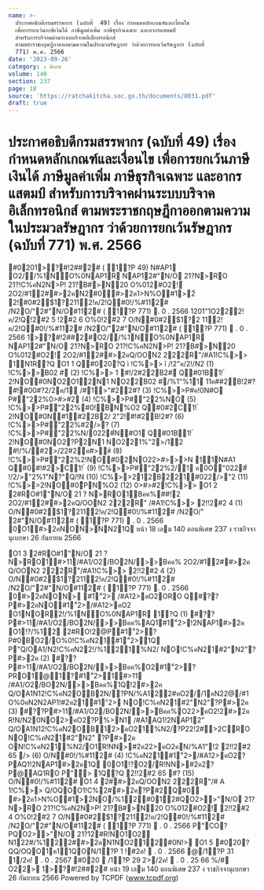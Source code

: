 ```yaml
---
name: >-
  ประกาศอธิบดีกรมสรรพากร (ฉบับที่  49) เรื่อง กำหนดหลักเกณฑ์และเงื่อนไข
  เพื่อการยกเว้นภาษีเงินได้ ภาษีมูลค่าเพิ่ม ภาษีธุรกิจเฉพาะ และอากรแสตมป์
  สำหรับการบริจาคผ่านระบบบริจาคอิเล็กทรอนิกส์ 
  ตามพระราชกฤษฎีกาออกตามความในประมวลรัษฎากร ว่าด้วยการยกเว้นรัษฎากร (ฉบับที่
  771) พ.ศ. 2566
date: '2023-09-26'
category: ง พิเศษ
volume: 140
section: 237
page: 18
source: 'https://ratchakitcha.soc.go.th/documents/8031.pdf'
draft: true
---
```


# ประกาศอธิบดีกรมสรรพากร (ฉบับที่  49) เรื่อง กำหนดหลักเกณฑ์และเงื่อนไข เพื่อการยกเว้นภาษีเงินได้ ภาษีมูลค่าเพิ่ม ภาษีธุรกิจเฉพาะ และอากรแสตมป์ สำหรับการบริจาคผ่านระบบบริจาคอิเล็กทรอนิกส์  ตามพระราชกฤษฎีกาออกตามความในประมวลรัษฎากร ว่าด้วยการยกเว้นรัษฎากร (ฉบับที่ 771) พ.ศ. 2566

#0201>?#!2##2# ( 1?P 49) N#AP1 O2//%1N์O%0NAP1R NAP12#"N/O 21?N>RO 21?!C%คN2N>P! 21?B#>N20 O%012#O2!์ 2O2/#12##>2คN2#0#>2ค1>N%O#1>2์ 2!#0#2$1?2112!ค/2!Q#0!/%#112# /N2O/"2#"N/O#112# ( 1?P 771)  . 0 . 2566 1201"1O222!ค/2!Q!2#2 5 !2#2 6 O%0!2#2 7 O/N#0#2$1?2 112!ค/2!Q#0!/%#112# /N2O/"2#"N/O#112# ( 1?P 771)  . 0 . 2566 1>?#!2##2#O2//%1N์O%0NAP1R NAP12#"N/O 21?N>RO 21?!C%คN2N>P! 21?B#>N20 O%012#O2!์ 2O2/#12##>2คQ/OON2 222R"/#A1!C%>> 1N1R?Q O1 1 Q#020?Q ì !C%>> î /!2"ค/2!/N2 (1) !C%>>B02 #์ (2) !C%>> 1 #!/2#22B2#์ Q#01B1! ์ 2!NO#0NO2O12N1 NO2้2B02 #/%1"%11์ 11ค##2B!2#? #!#00#?2/2ค/1 /#1>"#22#? (3) !C%>>P#ค!0N#O P#"22%0>#>#2 (4) !C%>>P#"22%NO (5) !C%>>P#"22%#0!BN%O2 Q#0#2C1! ์ 2!NO#0N#1#22B2/ 2"2!#!#2B!2#? (6) !C%>>P#"22%#2/>? (7) !C%>>P#"22%N/022#์N#O1 Q#01B1! ์ 2!NO#0NO2?P2N1 NO2้21%"2>/12 #!/%/#2>/22#2ค#>#์ (8) !C%>>P#"22%2!NO#02NO22>#>>>N 11N#A1 Q#0#!#2>C1! ์ (9) !C%>>P#"22%2/1 ค0O"022#์ !/2/>"2%1"N?"Q/!N (10) !C%>>212B221#022/>"2 (11) !C%>>2!NO#0ิPN%O2 (12) 0>#>#2!C%>> O1 2 2#RO#1"N/O 21 ? N>RO1Bคค%##!2 2O2/#12##>2คQ/OON2 222R" /#A1!C%>> 2!!2#2 4 (1) O/N#0#2$1?2112!ค/2!Q#0!/%#112# /N2O/" 2#"N/O#112# ( 1?P 771)  . 0 . 2566 0O1#>2คNON>NN21Q หน้า 18 เลม 140 ตอนพิเศษ 237 ง ราชกิจจานุเบกษา 26 กันยายน 2566

O1 3 2#RO#1"N/O 21 ? N>RO1#>11/#A1/O2/BO2N/>>Bคค% 2O2/#12##>2ค Q/OON2 222R"/#A1!C%>> 2!!2#2 4 (2) O/N#0#2$1?2112!ค/2!Q#0!/%#112# /N2O/"2#"N/O#112# ( 1?P 771)  . 0 . 2566 0#>2คNON> #1"์2> /#A12>คO2ORO Q#??P#>2คNO#1"์2>/#A12>คO2 O1NOR2!/%1N์O%0NAP1R 1?Q (1) #??P#>11/#A1/O2/BO2N/>>Bคค%AQ1#1"์2>!2NAP1#>2ค O1!?/%12 2#RO!2@P#1"์2>?P#0BO2/O%0!C%คN21#1"์2>1Q P"Q/OA1/N2!C%คN22!/%121%N2/ NO!C%คN21#2"N2"?P#>2ค (2) #??P#>11/#A1/O2/BO2N/>>Bคค%O2#1"์2>?PRO1@1?#1"์2>1#>11 /#A1/O2/BO2N/>>Bคค%1Q!2#>2ค Q/OA1N12!C%คN2OB2N/?PN/%A122#คO2//1คN22@/#1 O%0คN2N2AP1!#2ค21#1"์2> NO!C%คN21#2"N2"?P#>2ค (3) #??P#>11/#A1/O2/BO2N/>>Bคค%O22>คO2!2#>2ค R!N/N20NO2>คO2?P%>N1 /#A1AQ1!2NAP12" Q/OA1N12!C%คN2OB12>คO21%N2/?P22!2#>2C์RO NO!C%คN21#2"N2" ?P#>2ค ON!C%คN21%N2/O1R!NN>#2ค22>คO2คN/%A1"!2 2!!2#2 65 /> (6) O/N#0!/%#112# (4) !C%คN21#1"์2>/#A12>คO2?PAQ1!2NAP1#>2ค1Q 0O1!?O2/R!NN>#2ค2?P@AQ1RO P"> 1Q?Q 2!!2#2 65 #? (15) O/N#0!/%#112# O1 4 2##>2คQ/OON2 222R"/# A 1!C%>> Q/OQOO1!C%2##>2ค?P#2Q#0 #>2ค1>N%O#1>2์NO/%12#012#QO2>>"N/O 21?N>RO 21?!C%คN2N>P! 21?B#>N20 O%012#O2!์ 2!!2#2 4 O%0!2#2 7 O/N#0#2$1?2112!ค/2!Q#0!/%#112# /N2O/"2#"N/O#112# ( 1?P 771)  . 0 . 2566 P"CO?PQO2>>"N/O 21?12#R!NO1O2 N122#/%122##>2คN1NO212#0N!> O1 5 #020?QQ/OQO1ค11QON/1?P 1 !#2ค!  . 0 . 2566 @/1?P 31 1/2ค!  . 0 . 2567 #020  /1?P 29 2>/2ค!  . 0 . 25 66 %/# O22> 1>?#!2##2# หน้า 19 เลม 140 ตอนพิเศษ 237 ง ราชกิจจานุเบกษา 26 กันยายน 2566 Powered by TCPDF (www.tcpdf.org)
